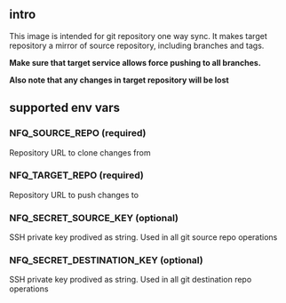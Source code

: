 ## intro

This image is intended for git repository one way sync. It makes target
repository a mirror of source repository, including branches and tags.

__Make sure that target service allows force pushing to all branches.__

__Also note that any changes in target repository will be lost__

## supported env vars


### NFQ_SOURCE_REPO (required)

Repository URL to clone changes from


### NFQ_TARGET_REPO (required)

Repository URL to push changes to


### NFQ_SECRET_SOURCE_KEY (optional)

SSH private key prodived as string. Used in all git source repo operations


### NFQ_SECRET_DESTINATION_KEY (optional)

SSH private key prodived as string. Used in all git destination repo operations

